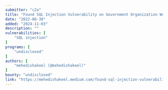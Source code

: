 ```yaml
---
submitter: "c2a"
title: "Found SQL Injection Vulnerability on Government Organization Website!"
date: "2022-08-30"
added: "2024-11-03"
description: ""
vulnerabilities: [
    "SQL injection"
]
programs: [
    "undisclosed"
]
authors: [
    "mehedishakeel (@mehedishakeel)"
]
bounty: "undisclosed"
link: "https://mehedishakeel.medium.com/found-sql-injection-vulnerability-on-government-organization-website-3eb33c0c49a4"
---
```




